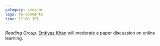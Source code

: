 ```yaml
---
category: seminar
logo: fa-comments
time: 17:00 JST
---
```


*Reading Group.* [Emtiyaz Khan](http://emtiyaz.github.io) will moderate a paper discussion on online learning.
